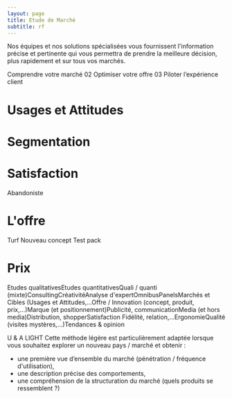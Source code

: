 ```yaml
---
layout: page
title: Etude de Marché
subtitle: rf
---
```


Nos équipes et nos solutions spécialisées vous fournissent l'information précise et pertinente qui vous permettra de prendre la meilleure décision, plus rapidement et sur tous vos marchés.

Comprendre votre marché
02
Optimiser votre offre
03
Piloter l’expérience client

# Usages et Attitudes 

# Segmentation

# Satisfaction

Abandoniste

# L'offre

Turf
Nouveau concept
Test pack

# 


# Prix 

Etudes qualitativesEtudes quantitativesQuali / quanti (mixte)ConsultingCréativitéAnalyse d'expertOmnibusPanelsMarchés et Cibles (Usages et Attitudes,…Offre / Innovation (concept, produit, prix,…)Marque (et positionnement)Publicité, communicationMedia (et hors media)Distribution, shopperSatisfaction Fidélité, relation,…ErgonomieQualité (visites mystères,…)Tendances & opinion

U & A LIGHT
Cette méthode légère est particulièrement adaptée lorsque vous souhaitez explorer un nouveau pays / marché et obtenir :
- une première vue d’ensemble du marché (pénétration / fréquence d'utilisation),
- une description précise des comportements,
- une compréhension de la structuration du marché (quels produits se ressemblent ?)
